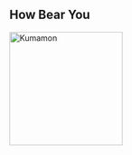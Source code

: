 ## How Bear You

<img alt="Kumamon" src="https://js-pop-quiz.now.sh/img/kumamon.de3002f6.png" width="200">
